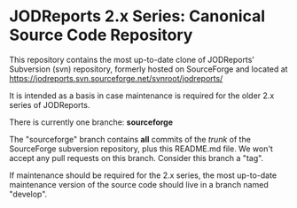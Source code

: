 
JODReports 2.x Series: Canonical Source Code Repository
=======================================================

This repository contains the most up-to-date clone of JODReports' Subversion (svn) repository, formerly hosted
on SourceForge and located at https://jodreports.svn.sourceforge.net/svnroot/jodreports/

It is intended as a basis in case maintenance is required for the older 2.x series of JODReports.

There is currently one branche: **sourceforge**

The "sourceforge" branch contains **all** commits of the *trunk* of the SourceForge subversion repository, plus this README.md
file. We won't accept any pull requests on this branch. Consider this branch a "tag".

If maintenance should be required for the 2.x series, the most up-to-date maintenance version of the source code should live
in a branch named "develop".
